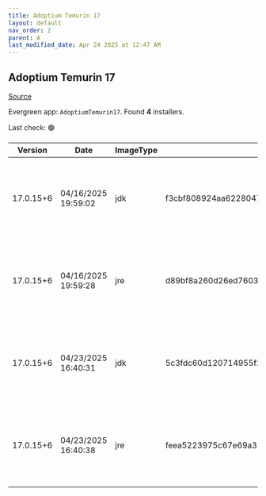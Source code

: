 ```yaml
---
title: Adoptium Temurin 17
layout: default
nav_order: 2
parent: A
last_modified_date: Apr 24 2025 at 12:47 AM
---
```


## Adoptium Temurin 17

[Source](https://adoptium.net/)

Evergreen app: `AdoptiumTemurin17`. Found **4** installers.

Last check: 🟢

| Version   | Date                | ImageType | Checksum                                                         | Size      | Architecture | Type | URI                                                                                                                                                                                                                                                                          |
| --------- | ------------------- | --------- | ---------------------------------------------------------------- | --------- | ------------ | ---- | ---------------------------------------------------------------------------------------------------------------------------------------------------------------------------------------------------------------------------------------------------------------------------- |
| 17.0.15+6 | 04/16/2025 19:59:02 | jdk       | f3cbf808924aa62280475821c1ec9c0b671f6f2c542408a6a21f6b84957daabd | 168296448 | x64          | msi  | [https://github.com/adoptium/temurin17-binaries/releases/download/jdk-17.0.15%2B6/OpenJDK17U-jdk_x64_windows_hotspot_17.0.15_6.msi](https://github.com/adoptium/temurin17-binaries/releases/download/jdk-17.0.15%2B6/OpenJDK17U-jdk_x64_windows_hotspot_17.0.15_6.msi)       |
| 17.0.15+6 | 04/16/2025 19:59:28 | jre       | d89bf8a260d26ed7603ec1e79b43c1297cafd9d6b184a68646c54409285d6c2f | 31727616  | x64          | msi  | [https://github.com/adoptium/temurin17-binaries/releases/download/jdk-17.0.15%2B6/OpenJDK17U-jre_x64_windows_hotspot_17.0.15_6.msi](https://github.com/adoptium/temurin17-binaries/releases/download/jdk-17.0.15%2B6/OpenJDK17U-jre_x64_windows_hotspot_17.0.15_6.msi)       |
| 17.0.15+6 | 04/23/2025 16:40:31 | jdk       | 5c3fdc60d120714955f2ba899e4f3791060fc3c4e5c6d3849dead5b7c1a3a591 | 164438016 | x86          | msi  | [https://github.com/adoptium/temurin17-binaries/releases/download/jdk-17.0.15%2B6/OpenJDK17U-jdk_x86-32_windows_hotspot_17.0.15_6.msi](https://github.com/adoptium/temurin17-binaries/releases/download/jdk-17.0.15%2B6/OpenJDK17U-jdk_x86-32_windows_hotspot_17.0.15_6.msi) |
| 17.0.15+6 | 04/23/2025 16:40:38 | jre       | feea5223975c67e69a3835123eb136a2875ab03c8571c31dc1288f65544a6577 | 29089792  | x86          | msi  | [https://github.com/adoptium/temurin17-binaries/releases/download/jdk-17.0.15%2B6/OpenJDK17U-jre_x86-32_windows_hotspot_17.0.15_6.msi](https://github.com/adoptium/temurin17-binaries/releases/download/jdk-17.0.15%2B6/OpenJDK17U-jre_x86-32_windows_hotspot_17.0.15_6.msi) |
